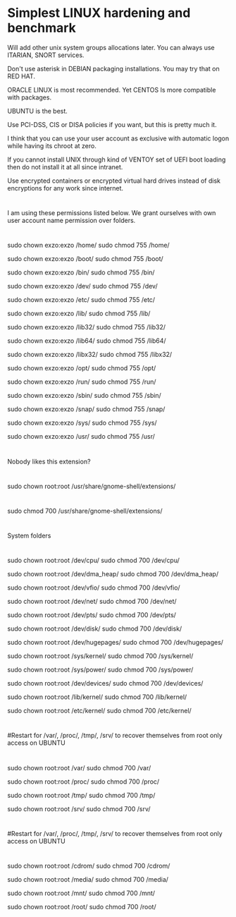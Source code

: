 # Simplest LINUX hardening and benchmark

Will add other unix system groups allocations later. You can always use ITARIAN, SNORT services.

Don't use asterisk in DEBIAN packaging installations. You may try that on RED HAT.

ORACLE LINUX is most recommended. Yet CENTOS Is more compatible with packages.

UBUNTU is the best.

Use PCI-DSS, CIS or DISA policies if you want, but this is pretty much it. 

I think that you can use your user account as exclusive with automatic logon while having its chroot at zero.

If you cannot install UNIX through kind of VENTOY set of UEFI boot loading then do not install it at all since intranet.

Use encrypted containers or encrypted virtual hard drives instead of disk encryptions for any work since internet.
#
#
I am using these permissions listed below.
We grant ourselves with own user account name permission over folders.
#
#
sudo chown exzo:exzo /home/
sudo chmod 755 /home/

sudo chown exzo:exzo /boot/
sudo chmod 755 /boot/

sudo chown exzo:exzo /bin/
sudo chmod 755 /bin/

sudo chown exzo:exzo /dev/
sudo chmod 755 /dev/

sudo chown exzo:exzo /etc/
sudo chmod 755 /etc/

sudo chown exzo:exzo /lib/
sudo chmod 755 /lib/

sudo chown exzo:exzo /lib32/
sudo chmod 755 /lib32/

sudo chown exzo:exzo /lib64/
sudo chmod 755 /lib64/

sudo chown exzo:exzo /libx32/
sudo chmod 755 /libx32/

sudo chown exzo:exzo /opt/
sudo chmod 755 /opt/

sudo chown exzo:exzo /run/
sudo chmod 755 /run/

sudo chown exzo:exzo /sbin/
sudo chmod 755 /sbin/

sudo chown exzo:exzo /snap/
sudo chmod 755 /snap/

sudo chown exzo:exzo /sys/
sudo chmod 755 /sys/

sudo chown exzo:exzo /usr/
sudo chmod 755 /usr/
#
#
Nobody likes this extension?
#
#
sudo chown root:root /usr/share/gnome-shell/extensions/
#
#
sudo chmod 700 /usr/share/gnome-shell/extensions/
#
#
System folders
#
#
sudo chown root:root /dev/cpu/
sudo chmod 700 /dev/cpu/

sudo chown root:root /dev/dma_heap/
sudo chmod 700 /dev/dma_heap/

sudo chown root:root /dev/vfio/
sudo chmod 700 /dev/vfio/

sudo chown root:root /dev/net/
sudo chmod 700 /dev/net/

sudo chown root:root /dev/pts/
sudo chmod 700 /dev/pts/

sudo chown root:root /dev/disk/
sudo chmod 700 /dev/disk/

sudo chown root:root /dev/hugepages/
sudo chmod 700 /dev/hugepages/

sudo chown root:root /sys/kernel/
sudo chmod 700 /sys/kernel/

sudo chown root:root /sys/power/
sudo chmod 700 /sys/power/

sudo chown root:root /dev/devices/
sudo chmod 700 /dev/devices/

sudo chown root:root /lib/kernel/
sudo chmod 700 /lib/kernel/

sudo chown root:root /etc/kernel/
sudo chmod 700 /etc/kernel/

#
#
#Restart for /var/, /proc/, /tmp/, /srv/ to recover themselves from root only access on UBUNTU
#
#
sudo chown root:root /var/
sudo chmod 700 /var/

sudo chown root:root /proc/
sudo chmod 700 /proc/

sudo chown root:root /tmp/
sudo chmod 700 /tmp/

sudo chown root:root /srv/
sudo chmod 700 /srv/
#
#
#Restart for /var/, /proc/, /tmp/, /srv/ to recover themselves from root only access on UBUNTU
#
#

sudo chown root:root /cdrom/
sudo chmod 700 /cdrom/

sudo chown root:root /media/
sudo chmod 700 /media/

sudo chown root:root /mnt/
sudo chmod 700 /mnt/

sudo chown root:root /root/
sudo chmod 700 /root/
